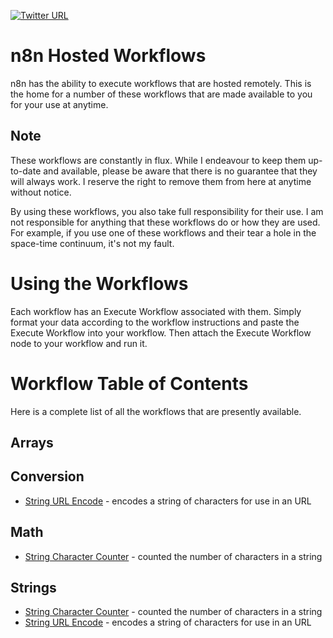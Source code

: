 [![Twitter URL](https://img.shields.io/twitter/url/https/twitter.com/tephlondude.svg?style=social&label=Follow%20%40TephlonDude)](https://twitter.com/tephlondude)

# n8n Hosted Workflows
n8n has the ability to execute workflows that are hosted remotely. This is the home for a number of these workflows that are made available to you for your use at anytime.

## Note
These workflows are constantly in flux. While I endeavour to keep them up-to-date and available, please be aware that there is no guarantee that they will always work. I reserve the right to remove them from here at anytime without notice.

By using these workflows, you also take full responsibility for their use. I am not responsible for anything that these workflows do or how they are used. For example, if you use one of these workflows and their tear a hole in the space-time continuum, it's not my fault.

# Using the Workflows
Each workflow has an Execute Workflow associated with them. Simply format your data according to the workflow instructions and paste the Execute Workflow into your workflow. Then attach the Execute Workflow node to your workflow and run it.

# Workflow Table of Contents
Here is a complete list of all the workflows that are presently available.

## Arrays

## Conversion
* [String URL Encode](https://github.com/TephlonDude/n8n-hosted-workflows/tree/main/workflows/String%20URL%20Encode) - encodes a string of characters for use in an URL

## Math
* [String Character Counter](https://github.com/TephlonDude/n8n-hosted-workflows/tree/main/workflows/String%20Character%20Counter) - counted the number of characters in a string

## Strings
* [String Character Counter](https://github.com/TephlonDude/n8n-hosted-workflows/tree/main/workflows/String%20Character%20Counter) - counted the number of characters in a string
* [String URL Encode](https://github.com/TephlonDude/n8n-hosted-workflows/tree/main/workflows/String%20URL%20Encode) - encodes a string of characters for use in an URL
